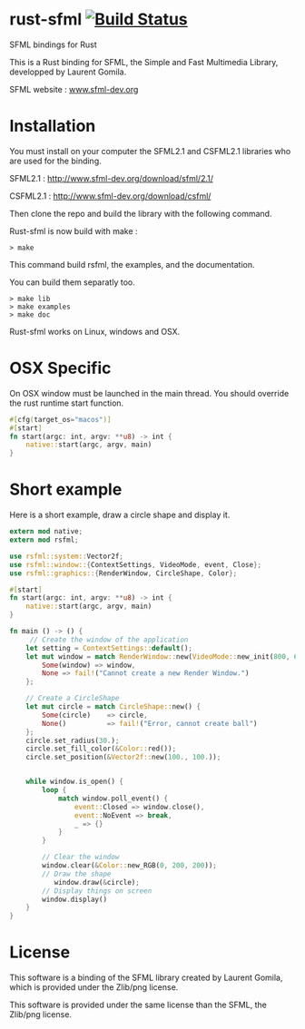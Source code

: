 rust-sfml [![Build Status](https://travis-ci.org/JeremyLetang/rust-sfml.png?branch=master)](https://travis-ci.org/JeremyLetang/rust-sfml)
=========


SFML bindings for Rust

This is a Rust binding for SFML, the Simple and Fast Multimedia Library, developped by Laurent Gomila.

SFML website  : www.sfml-dev.org

Installation
============

You must install on your computer the SFML2.1 and CSFML2.1 libraries who are used for the binding.

SFML2.1 : http://www.sfml-dev.org/download/sfml/2.1/

CSFML2.1 : http://www.sfml-dev.org/download/csfml/

Then clone the repo and build the library with the following command.

Rust-sfml is now build with make :

```Shell
> make
```

This command build rsfml, the examples, and the documentation.

You can build them separatly too.

```Shell
> make lib
> make examples
> make doc
```

Rust-sfml works on Linux, windows and OSX.

OSX Specific
============

On OSX window must be launched in the main thread. You should override the rust runtime start function.

```Rust
#[cfg(target_os="macos")]
#[start]
fn start(argc: int, argv: **u8) -> int {
    native::start(argc, argv, main)
}
```

Short example
=============

Here is a short example, draw a circle shape and display it.

```Rust
extern mod native;
extern mod rsfml;

use rsfml::system::Vector2f;
use rsfml::window::{ContextSettings, VideoMode, event, Close};
use rsfml::graphics::{RenderWindow, CircleShape, Color};

#[start]
fn start(argc: int, argv: **u8) -> int {
    native::start(argc, argv, main)
}

fn main () -> () {
     // Create the window of the application
    let setting = ContextSettings::default();
    let mut window = match RenderWindow::new(VideoMode::new_init(800, 600, 32), "SFML Example", Close, &setting) {
        Some(window) => window,
        None => fail!("Cannot create a new Render Window.")
    };

    // Create a CircleShape
    let mut circle = match CircleShape::new() {
        Some(circle)    => circle,
        None()          => fail!("Error, cannot create ball")
    };
    circle.set_radius(30.);
    circle.set_fill_color(&Color::red());
    circle.set_position(&Vector2f::new(100., 100.));


    while window.is_open() {
        loop {
            match window.poll_event() {
                event::Closed => window.close(),
                event::NoEvent => break,
                _ => {}
            }
        }

        // Clear the window
        window.clear(&Color::new_RGB(0, 200, 200));
        // Draw the shape
           window.draw(&circle);
        // Display things on screen
        window.display()
    }
}
```


License
=======

This software is a binding of the SFML library created by Laurent Gomila, which is provided under the Zlib/png license.

This software is provided under the same license than the SFML, the Zlib/png license.

